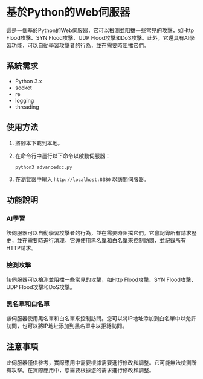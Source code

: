 # 基於Python的Web伺服器

這是一個基於Python的Web伺服器，它可以檢測並阻擋一些常見的攻擊，如Http Flood攻擊、SYN Flood攻擊、UDP Flood攻擊和DoS攻擊。此外，它還具有AI學習功能，可以自動學習攻擊者的行為，並在需要時阻擋它們。

## 系統需求

* Python 3.x
* socket
* re
* logging
* threading

## 使用方法

1. 將腳本下載到本地。

2. 在命令行中運行以下命令以啟動伺服器：

   ```
   python3 advancedcc.py
   ```

3. 在瀏覽器中輸入 `http://localhost:8080` 以訪問伺服器。

## 功能說明

### AI學習

該伺服器可以自動學習攻擊者的行為，並在需要時阻擋它們。它會記錄所有請求歷史，並在需要時進行清理。它還使用黑名單和白名單來控制訪問，並記錄所有HTTP請求。

### 檢測攻擊

該伺服器可以檢測並阻擋一些常見的攻擊，如Http Flood攻擊、SYN Flood攻擊、UDP Flood攻擊和DoS攻擊。

### 黑名單和白名單

該伺服器使用黑名單和白名單來控制訪問。您可以將IP地址添加到白名單中以允許訪問，也可以將IP地址添加到黑名單中以拒絕訪問。

## 注意事項

此伺服器僅供參考，實際應用中需要根據需要進行修改和調整。它可能無法檢測所有攻擊。在實際應用中，您需要根據您的需求進行修改和調整。
